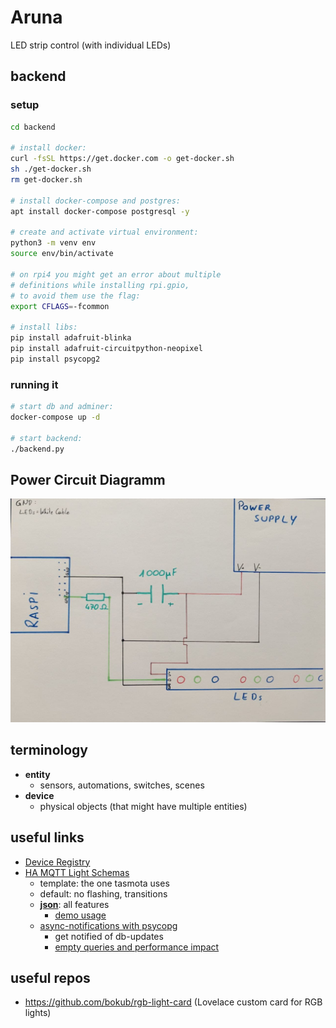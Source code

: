 # Aruna
LED strip control (with individual LEDs)

## backend

### setup

```sh
cd backend

# install docker:
curl -fsSL https://get.docker.com -o get-docker.sh
sh ./get-docker.sh
rm get-docker.sh

# install docker-compose and postgres:
apt install docker-compose postgresql -y

# create and activate virtual environment:
python3 -m venv env
source env/bin/activate

# on rpi4 you might get an error about multiple
# definitions while installing rpi.gpio,
# to avoid them use the flag:
export CFLAGS=-fcommon

# install libs:
pip install adafruit-blinka
pip install adafruit-circuitpython-neopixel
pip install psycopg2
```
### running it

```sh
# start db and adminer:
docker-compose up -d

# start backend:
./backend.py
```

## Power Circuit Diagramm

<img src="media/circuit_diagram_LEDs_power.jpg"></img>

## terminology

* **entity**
	* sensors, automations, switches, scenes
* **device**
	* physical objects (that might have multiple entities)

## useful links

* [Device Registry](https://developers.home-assistant.io/docs/device_registry_index/)
* [HA MQTT Light Schemas](https://www.home-assistant.io/integrations/light.mqtt/)
	* template: the one tasmota uses
	* default: no flashing, transitions
	* **[json](https://www.home-assistant.io/integrations/light.mqtt/#json-schema)**: all features
		* [demo usage](https://community.home-assistant.io/t/mqtt-add-on-works-but-no-discovery/241680)
	* [async-notifications with psycopg](https://www.psycopg.org/docs/advanced.html#asynchronous-notifications)
		* get notified of db-updates
		* [empty queries and performance impact](https://stackoverflow.com/questions/21117431/how-to-receive-automatic-notifications-about-changes-in-tables)

## useful repos

* https://github.com/bokub/rgb-light-card (Lovelace custom card for RGB lights)
